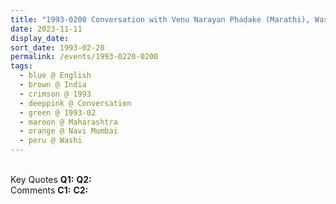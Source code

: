 ```yaml
---
title: "1993-0200 Conversation with Venu Narayan Phaḍake (Marathi), Washi, Navi Mumbai, Maharashtra, India"
date: 2023-11-11
display_date: 
sort_date: 1993-02-20
permalink: /events/1993-0220-0200
tags:
  - blue @ English
  - brown @ India
  - crimson @ 1993
  - deeppink @ Conversation
  - green @ 1993-02
  - maroon @ Maharashtra
  - orange @ Navi Mumbai
  - peru @ Washi
---
```


<br>

<wave-list>
  <list-title color="DarkSeaGreen" width="55">Key Quotes</list-title>
  <list-item color="BlanchedAlmond" width="280"><b>Q1:</b> <i></i></list-item>
  <list-item color="Lavender" width="280"><b>Q2:</b> <i></i></list-item>
</wave-list>

<br>

<wave-list>
  <list-title color="DarkSeaGreen" width="55">Comments</list-title>
  <list-item color="BlanchedAlmond" width="280"><b>C1:</b> <i></i></list-item>
  <list-item color="Lavender" width="280"><b>C2:</b> <i></i></list-item>
</wave-list>